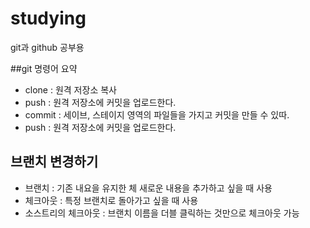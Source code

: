 # studying
git과 github 공부용

##git 명령어 요약

- clone : 원격 저장소 복사
- push : 원격 저장소에 커밋을 업로드한다.
- commit : 세이브, 스테이지 영역의 파일들을 가지고 커밋을 만들 수 있따.
- push : 원격 저장소에 커밋을 업로드한다.

## 브랜치 변경하기
- 브랜치 : 기존 내요을 유지한 체 새로운 내용을 추가하고 싶을 때 사용
- 체크아웃 : 특정 브랜치로 돌아가고 싶을 때 사용
- 소스트리의 체크아웃 : 브랜치 이름을 더블 클릭하는 것만으로 체크아웃 가능
